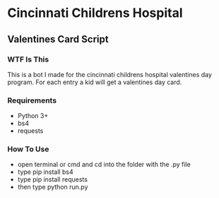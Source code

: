 # Cincinnati Childrens Hospital
## Valentines Card Script


### WTF Is This
This is a bot I made for the cincinnati childrens hospital valentines day program. For each entry a kid will get a valentines day card.

### Requirements
+ Python 3+
+ bs4
+ requests

### How To Use
- open terminal or cmd and cd into the folder with the .py file
- type pip install bs4
- type pip install requests
- then type python run.py
